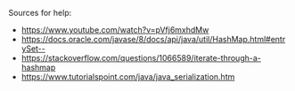 











Sources for help:
- https://www.youtube.com/watch?v=pVfj6mxhdMw
- https://docs.oracle.com/javase/8/docs/api/java/util/HashMap.html#entrySet--
- https://stackoverflow.com/questions/1066589/iterate-through-a-hashmap
- https://www.tutorialspoint.com/java/java_serialization.htm
